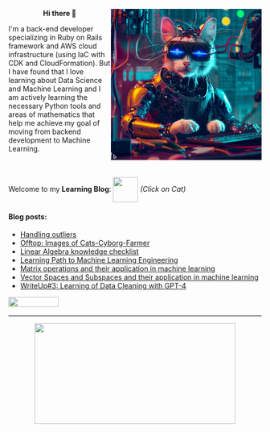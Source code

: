 
<p align="right"><img src="https://github.com/a113ssa/a113ssa/blob/87e5c7e637a5aa329369c811c24582c954f989a7/OIG%20(16).jpeg" width="300px" height="300px" align="right"/></p>
<p align="left"><p align="center"><b>Hi there 👋 </b></p> I'm a back-end developer specializing in Ruby on Rails framework and AWS cloud infrastructure (using IaC with CDK and CloudFormation). But I have found that I love learning about Data Science and Machine Learning and I am actively learning the necessary Python tools and areas of mathematics that help me achieve my goal of moving from backend development to Machine Learning. <br><br><br> 

Welcome to my <b>Learning Blog</b>: <a href="https://a113ssa.github.io/" rel="button"><img src="https://github.com/a113ssa/a113ssa.github.io/blob/fc8cda1325cf18f8131eea5c8eff62550b49af53/images/logo.jpeg" width="50px" height="50px" align="center"/></a> <i>(Click on Cat)</i></p>




#### Blog posts:
<!-- BLOG-POST-LIST:START -->
- [Handling outliers](https://a113ssa.github.io/learn-with-gpt4/handling-outliers/)
- [Offtop: Images of Cats-Cyborg-Farmer](https://a113ssa.github.io/offtop/offtop-cat-farmers/)
- [Linear Algebra knowledge checklist](https://a113ssa.github.io/learn-with-gpt4/linear-algebra-check-list/)
- [Learning Path to Machine Learning Engineering](https://a113ssa.github.io/learning-path/learning-path/)
- [Matrix operations and their application in machine learning](https://a113ssa.github.io/learn-with-gpt4/matrix-operation-and-its-application/)
- [Vector Spaces and Subspaces and their application in machine learning](https://a113ssa.github.io/learn-with-gpt4/vector-spaces-and-subspaces/)
- [WriteUp#3: Learning of Data Cleaning with GPT-4](https://a113ssa.github.io/writeup/writeup-3/)
<!-- BLOG-POST-LIST:END -->

<p><img src="https://komarev.com/ghpvc/?username=a113ssa&color=yellow" width="100px" height="20px"/></p>

<hr/>

<p align="center"><a href="https://git.io/streak-stats" rel="button"><img src="http://github-readme-streak-stats.herokuapp.com?user=a113ssa&theme=dark&background=000000" width="400px" height="200px" align="center"/></a></p>
